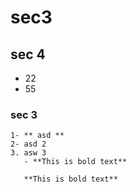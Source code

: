 # sec3
## sec 4
   - 22
   - 55
### sec 3 
    1- ** asd **
    2- asd 2
    3. asw 3
       - **This is bold text**
       
       **This is bold text**
